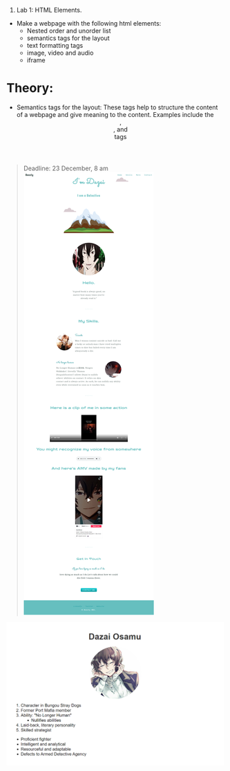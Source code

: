 1. Lab 1: HTML Elements.
* Make a webpage with the following html elements:
   * Nested order and unorder list
   * semantics tags for the layout
   * text formatting tags
   * image, video and audio
   * iframe
# Theory:
* Semantics tags for the layout: These tags help to structure the content of a webpage and give meaning to the content. Examples include the <header>, <footer>, and <main> tags



> Deadline: 23 December, 8 am <br>
![ok](images/Screenshot.png) 

![ok](images/Screenshot1.jpg)
